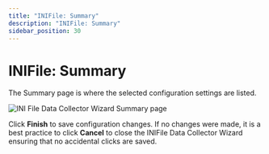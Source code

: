 ```yaml
---
title: "INIFile: Summary"
description: "INIFile: Summary"
sidebar_position: 30
---
```


# INIFile: Summary

The Summary page is where the selected configuration settings are listed.

![INI File Data Collector Wizard Summary page](/img/product_docs/accessanalyzer/11.6/admin/datacollector/inifile/summary.webp)

Click **Finish** to save configuration changes. If no changes were made, it is a best practice to
click **Cancel** to close the INIFile Data Collector Wizard ensuring that no accidental clicks are
saved.
